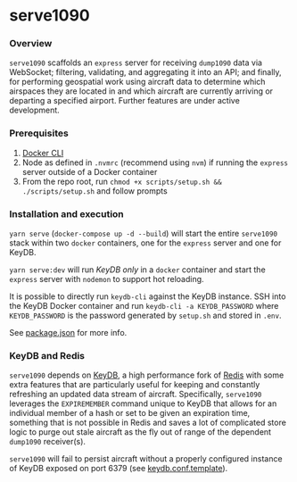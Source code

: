 # serve1090

### Overview

`serve1090` scaffolds an `express` server for receiving `dump1090` data via WebSocket; filtering, validating, and aggregating it into an API; and finally, for performing geospatial work using aircraft data to determine which airspaces they are located in and which aircraft are currently arriving or departing a specified airport. Further features are under active development.

### Prerequisites

1. [Docker CLI](https://docs.docker.com/get-docker/)
2. Node as defined in `.nvmrc` (recommend using `nvm`) if running the `express` server outside of a Docker container
3. From the repo root, run `chmod +x scripts/setup.sh && ./scripts/setup.sh` and follow prompts

### Installation and execution

`yarn serve` (`docker-compose up -d --build`) will start the entire `serve1090` stack within two `docker` containers, one for the `express` server and one for KeyDB.

`yarn serve:dev` will run *KeyDB only* in a `docker` container and start the `express` server with `nodemon` to support hot reloading.

It is possible to directly run `keydb-cli` against the KeyDB instance. SSH into the KeyDB Docker container and run `keydb-cli -a KEYDB_PASSWORD` where `KEYDB_PASSWORD` is the password generated by `setup.sh` and stored in `.env`.

See [package.json](package.json) for more info.

### KeyDB and Redis

`serve1090` depends on [KeyDB](https://github.com/JohnSully/KeyDB), a high performance fork of [Redis](https://github.com/redis/redis) with some extra features that are particularly useful for keeping and constantly refreshing an updated data stream of aircraft. Specifically, `serve1090` leverages the `EXPIREMEMBER` command unique to KeyDB that allows for an individual member of a hash or set to be given an expiration time, something that is not possible in Redis and saves a lot of complicated store logic to purge out stale aircraft as the fly out of range of the dependent `dump1090` receiver(s).

`serve1090` will fail to persist aircraft without a properly configured instance of KeyDB exposed on port 6379 (see [keydb.conf.template](keydb.conf.template)). 